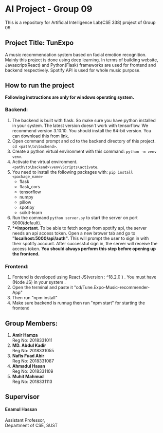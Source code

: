 # AI Project - Group 09

This is a repository for Artificial Intelligence Lab(CSE 338) project of Group 09.

## Project Title: TunExpo

A music recommendation system based on facial emotion recognition. Mainly this project is done using deep learning. In terms of building website, Javascript(React) and Python(Flask) frameworks are used for frontend and backend respectively. Spotify API is used for whole music purpose.

## How to run the project

**Following instructions are only for windows operating system.**

### Backend:

1. The backend is built with flask. So make sure you have python installed in your system. The latest version doesn't work with tensorflow. We recommend version 3.10.10. You should install the 64-bit version. You can download this from [link](https://www.python.org/downloads/release/python-31010/ "python").
2. Open command prompt and cd to the backend directory of this project. `cd <path\to\backend>`.
3. Create a python virtual environment with this command: `python -m venv venv`.
4. Activate the virtual environment. `<path\to\backend>\venv\Scripts\activate`.
5. You need to install the following packages with: `pip install <package_name>`
   - flask
   - flask_cors
   - tensorflow
   - numpy
   - pillow
   - spotipy
   - scikit-learn
6. Run the command `python server.py` to start the server on port 5000(default).
7. \***\*Important**. To be able to fetch songs from spotify api, the server needs an api access token. Open a new brower tab and go to **"localhost:5000/api/auth"**. This will prompt the user to sign in with their spotify account. After successful sign in, the server will receive the access token. **You should always perform this step before opening up the frontend.**


### Frontend:

1. Fontend is developed using React JS(version : ^18.2.0 ) . You must have (Node JS) in your system .
2. Open  the terminal and  paste it "cd/Tune.Expo-Music-recommender-App"
3. Then run "npm install"
4. Make sure backend is runnug then run  "npm start" for starting the frontend

## Group Members:

1. **Amir Hamza**  
   Reg No: 2018331011
2. **MD. Abdul Kadir**  
   Reg No: 2018331055
3. **Nafis Fuad Abir**  
   Reg No: 2018331087
4. **Ahmadul Hasan**  
   Reg No: 2018331109
5. **Muhit Mahmud**  
   Reg No: 2018331113
   
## Supervisor

#### Enamul Hassan  
Assistant Professor,  
Department of CSE, SUST


